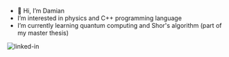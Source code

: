 - 👋 Hi, I’m Damian
- I’m interested in physics and C++ programming language
- I’m currently learning quantum computing and Shor's algorithm (part of my master thesis)

[<img align="left" alt="linked-in" src="[https://img.shields.io/badge/linkedin-%230077B5.svg?&style=for-the-badge&logo=linkedin&logoColor=white](https://img.shields.io/badge/linkedin-%230077B5.svg?&style=for-the-badge&logo=linkedin&logoColor=white)" />]([https://www.linkedin.com/in/mohammad-faisal-2665b5134](https://www.linkedin.com/in/mohammad-faisal-2665b5134))





<!--- 
- 💞️ I’m looking to collaborate on ... 
- 📫 How to reach me ...
--->

<!---
damianWu/damianWu is a ✨ special ✨ repository because its `README.md` (this file) appears on your GitHub profile.
You can click the Preview link to take a look at your changes.
--->
